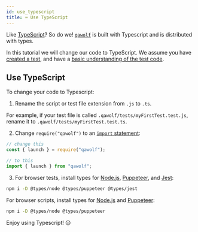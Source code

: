 ```yaml
---
id: use_typescript
title: ⌨️ Use TypeScript
---
```


Like [TypeScript](https://www.typescriptlang.org/)? So do we! [`qawolf`](api) is built with Typescript and is distributed with types.

In this tutorial we will change our code to TypeScript. We assume you have [created a test](create_a_test), and have a [basic understanding of the test code](review_test_code).

## Use TypeScript

To change your code to Typescript:

1. Rename the script or test file extension from `.js` to `.ts`.

For example, if your test file is called `.qawolf/tests/myFirstTest.test.js`, rename it to `.qawolf/tests/myFirstTest.test.ts`.

2. Change `require("qawolf")` to an [`import` statement](https://developer.mozilla.org/en-US/docs/Web/JavaScript/Reference/Statements/import):

```js
// change this
const { launch } = require("qawolf");

// to this
import { launch } from "qawolf";
```

3. For browser tests, install types for [Node.js](https://www.npmjs.com/package/@types/node), [Puppeteer](https://www.npmjs.com/package/@types/puppeteer), and [Jest](https://www.npmjs.com/package/@types/jest):

```bash
npm i -D @types/node @types/puppeteer @types/jest
```

For browser scripts, install types for [Node.js](https://www.npmjs.com/package/@types/node) and [Puppeteer](https://www.npmjs.com/package/@types/puppeteer):

```bash
npm i -D @types/node @types/puppeteer
```

Enjoy using Typescript! 😌
